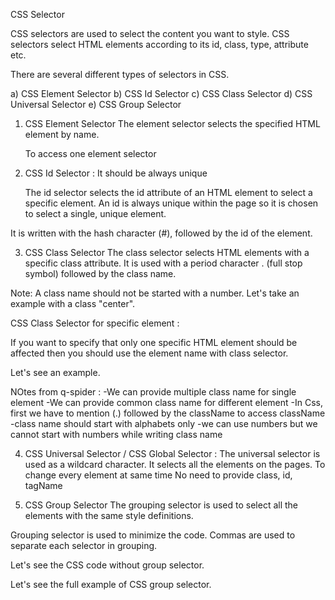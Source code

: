 CSS Selector

CSS selectors are used to select the content you want to style. CSS selectors select HTML elements according to its id, class, type, attribute etc.

There are several different types of selectors in CSS.

a) CSS Element Selector
b) CSS Id Selector
c) CSS Class Selector
d) CSS Universal Selector
e) CSS Group Selector

1. CSS Element Selector
   The element selector selects the specified HTML element by name.

   To access one element selector

<!-- <!DOCTYPE html>
<html>
<head>
<style>
p{
    text-align: center;
    color: blue;
}
</style>
</head>
<body>
<p>This style will be applied on every paragraph.</p>
<p id="para1">Me too!</p>
<p>And me!</p>
</body>
</html> -->

2. CSS Id Selector :
   It should be always unique

   The id selector selects the id attribute of an HTML element to select a specific element. An id is always unique within the page so it is chosen to select a single, unique element.

It is written with the hash character (#), followed by the id of the element.

<!-- <!DOCTYPE html>
<html>
<head>
<style>
# para1 {
    text-align: center;
    color: blue;
}
</style>
</head>
<body>
<p id="para1">Hello Javatpoint.com</p>
<p>This paragraph will not be affected.</p>
</body>
</html> -->

3. CSS Class Selector
   The class selector selects HTML elements with a specific class attribute. It is used with a period character . (full stop symbol) followed by the class name.

Note: A class name should not be started with a number.
Let's take an example with a class "center".

<!-- <!DOCTYPE html>
<html>
<head>
<style>
.center {
    text-align: center;
    color: blue;
}
</style>
</head>
<body>
<h1 class="center">This heading is blue and center-aligned.</h1>
<p class="center">This paragraph is blue and center-aligned.</p>
</body>
</html>   -->

CSS Class Selector for specific element :

If you want to specify that only one specific HTML element should be affected then you should use the element name with class selector.

Let's see an example.

<!-- <!DOCTYPE html>
<html>
<head>
<style>
p.center {
    text-align: center;
    color: blue;
}
</style>
</head>
<body>
<h1 class="center">This heading is not affected</h1>
<p class="center">This paragraph is blue and center-aligned.</p>
</body>
</html> -->

NOtes from q-spider :
-We can provide multiple class name for single element
-We can provide common class name for different element
-In Css, first we have to mention (.) followed by the className to access className
-class name should start with alphabets only
-we can use numbers but we cannot start with numbers while writing class name

4. CSS Universal Selector / CSS Global Selector :
   The universal selector is used as a wildcard character. It selects all the elements on the pages.
   To change every element at same time
   No need to provide class, id, tagName

<!-- <!DOCTYPE html>
<html>
<head>
<style>
* {
   color: green;
   font-size: 20px;
}
</style>
</head>
<body>
<h2>This is heading</h2>
<p>This style will be applied on every paragraph.</p>
<p id="para1">Me too!</p>
<p>And me!</p>
</body>
</html> -->

5. CSS Group Selector
   The grouping selector is used to select all the elements with the same style definitions.

Grouping selector is used to minimize the code. Commas are used to separate each selector in grouping.

Let's see the CSS code without group selector.

<!-- h1 {
 text-align: center;
 color: blue;
}
h2 {
 text-align: center;
 color: blue;
}
p {
 text-align: center;
 color: blue;
}
As you can see, you need to define CSS properties for all the elements. It can be grouped in following ways:

h1,h2,p {
 text-align: center;
 color: blue;
}   -->

Let's see the full example of CSS group selector.

<!-- <!DOCTYPE html>
<html>
<head>
<style>
h1, h2, p {
    text-align: center;
    color: blue;
}
</style>
</head>
<body>
<h1>Hello Javatpoint.com</h1>
<h2>Hello Javatpoint.com (In smaller font)</h2>
<p>This is a paragraph.</p>
</body>
</html>   -->
